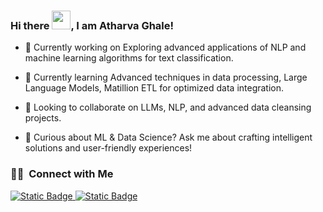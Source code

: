 ### Hi there <img src="https://raw.githubusercontent.com/MartinHeinz/MartinHeinz/master/wave.gif" width="30px">, I am Atharva Ghale!

<!--
**Atharvag1612/Atharvag1612** is a ✨ _special_ ✨ repository because its `README.md` (this file) appears on your GitHub profile.

Here are some ideas to get you started:

- 🔭 I’m currently working on ...
- 🌱 I’m currently learning ...
- 👯 I’m looking to collaborate on ...
- 🤔 I’m looking for help with ...
- 💬 Ask me about ...
- 📫 How to reach me: ...
- 😄 Pronouns: ...
- ⚡ Fun fact: ...
-->

- 🔭 Currently working on Exploring advanced applications of NLP and machine learning algorithms for text classification.

- 🌱 Currently learning Advanced techniques in data processing, Large Language Models, Matillion ETL for optimized data integration.

- 👯 Looking to collaborate on LLMs, NLP, and advanced data cleansing projects.

- 💬 Curious about ML & Data Science? Ask me about crafting intelligent solutions and user-friendly experiences!

<h3> 🤝🏻 &nbsp;Connect with Me </h3>

<p>
<a href="https://www.linkedin.com/in/atharvaghale/"><img alt="Static Badge" src="https://img.shields.io/badge/Atharva%20Ghale-blue?logo=linkedin">

</a>
<a href="mailto:ghale.atharva@gmail.com"><img alt="Static Badge" src="https://img.shields.io/badge/ghale.atharva%40gmail.com-white?logo=gmail&logoColor=red">
</a>
